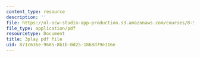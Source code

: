 ```yaml
---
content_type: resource
description: ''
file: https://ol-ocw-studio-app-production.s3.amazonaws.com/courses/8-591j-systems-biology-fall-2014/871c636e96858b1b0d251868d79e116e_hfq1T9windg.pdf
file_type: application/pdf
resourcetype: Document
title: 3play pdf file
uid: 871c636e-9685-8b1b-0d25-1868d79e116e
---
```

